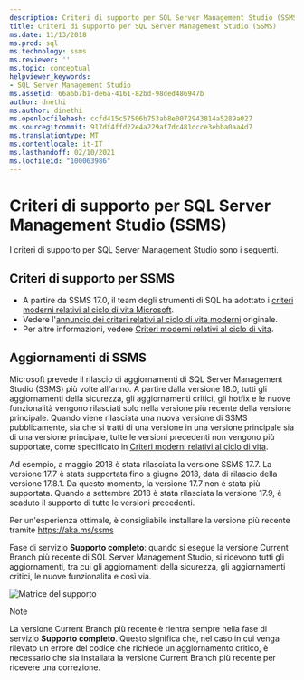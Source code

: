 ```yaml
---
description: Criteri di supporto per SQL Server Management Studio (SSMS)
title: Criteri di supporto per SQL Server Management Studio (SSMS)
ms.date: 11/13/2018
ms.prod: sql
ms.technology: ssms
ms.reviewer: ''
ms.topic: conceptual
helpviewer_keywords:
- SQL Server Management Studio
ms.assetid: 66a6b7b1-de6a-4161-82bd-98ded486947b
author: dnethi
ms.author: dinethi
ms.openlocfilehash: ccfd415c57506b753ab8e0072943814a5289a027
ms.sourcegitcommit: 917df4ffd22e4a229af7dc481dcce3ebba0aa4d7
ms.translationtype: MT
ms.contentlocale: it-IT
ms.lasthandoff: 02/10/2021
ms.locfileid: "100063986"
---
```

# <a name="sql-server-management-studio-ssms-support-policy"></a>Criteri di supporto per SQL Server Management Studio (SSMS)

I criteri di supporto per SQL Server Management Studio sono i seguenti.

## <a name="support-policy-for-ssms"></a>Criteri di supporto per SSMS
- A partire da SSMS 17.0, il team degli strumenti di SQL ha adottato i [criteri moderni relativi al ciclo di vita Microsoft](https://support.microsoft.com/help/30881/modern-lifecycle-policy).
- Vedere l'[annuncio dei criteri relativi al ciclo di vita moderni](https://support.microsoft.com/help/447912/announcing-microsoft-modern-lifecycle-policy) originale.
- Per altre informazioni, vedere [Criteri moderni relativi al ciclo di vita](https://support.microsoft.com/help/30882/modern-lifecycle-policy-faq).

## <a name="ssms-updates"></a>Aggiornamenti di SSMS 

Microsoft prevede il rilascio di aggiornamenti di SQL Server Management Studio (SSMS) più volte all'anno. A partire dalla versione 18.0, tutti gli aggiornamenti della sicurezza, gli aggiornamenti critici, gli hotfix e le nuove funzionalità vengono rilasciati solo nella versione più recente della versione principale. Quando viene rilasciata una nuova versione di SSMS pubblicamente, sia che si tratti di una versione in una versione principale sia di una versione principale, tutte le versioni precedenti non vengono più supportate, come specificato in [Criteri moderni relativi al ciclo di vita](https://support.microsoft.com/help/30881/modern-lifecycle-policy).


Ad esempio, a maggio 2018 è stata rilasciata la versione SSMS 17.7. La versione 17.7 è stata supportata fino a giugno 2018, data di rilascio della versione 17.8.1. Da questo momento, la versione 17.7 non è stata più supportata. Quando a settembre 2018 è stata rilasciata la versione 17.9, è scaduto il supporto di tutte le versioni precedenti. 

Per un'esperienza ottimale, è consigliabile installare la versione più recente tramite https://aka.ms/ssms  

Fase di servizio **Supporto completo**: quando si esegue la versione Current Branch più recente di SQL Server Management Studio, si ricevono tutti gli aggiornamenti, tra cui gli aggiornamenti della sicurezza, gli aggiornamenti critici, le nuove funzionalità e così via.



![Matrice del supporto](./media/ssms-supportpolicy/support-policy.png)


> [!NOTE]
> La versione Current Branch più recente è rientra sempre nella fase di servizio **Supporto completo**. Questo significa che, nel caso in cui venga rilevato un errore del codice che richiede un aggiornamento critico, è necessario che sia installata la versione Current Branch più recente per ricevere una correzione.
